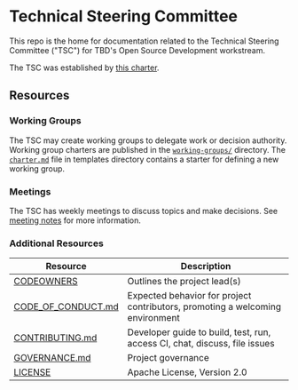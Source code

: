 # Technical Steering Committee

This repo is the home for documentation related to the Technical Steering Committee ("TSC")
for TBD's Open Source Development workstream.

The TSC was established by [this charter][tsc-charter].

[tsc-charter]: https://github.com/rust-lang/leadership-council/blob/main/CHARTER.md

## Resources

### Working Groups

The TSC may create working groups to delegate work or decision authority.  Working group charters are published in the
[`working-groups/`] directory.  The [`charter.md`] file in templates directory contains a starter for defining a new
working group.

[`working-groups/`]: https://github.com/TBD54566975/technical-steering-committee/tree/main/working-groups
[`charter.md`]: https://github.com/TBD54566975/technical-steering-committee/blob/main/templates/charter.md

### Meetings

The TSC has weekly meetings to discuss topics and make decisions.  See [meeting notes] for more information.

[meeting notes]: https://github.com/TBD54566975/technical-steering-committee/tree/main/meeting-notes

### Additional Resources

| Resource                                   | Description                                                                    |
| ------------------------------------------ | ------------------------------------------------------------------------------ |
| [CODEOWNERS](./CODEOWNERS)                 | Outlines the project lead(s)                                                   |
| [CODE_OF_CONDUCT.md](./CODE_OF_CONDUCT.md) | Expected behavior for project contributors, promoting a welcoming environment |
| [CONTRIBUTING.md](./CONTRIBUTING.md)       | Developer guide to build, test, run, access CI, chat, discuss, file issues     |
| [GOVERNANCE.md](./GOVERNANCE.md)           | Project governance                                                             |
| [LICENSE](./LICENSE)                       | Apache License, Version 2.0                                                    |
